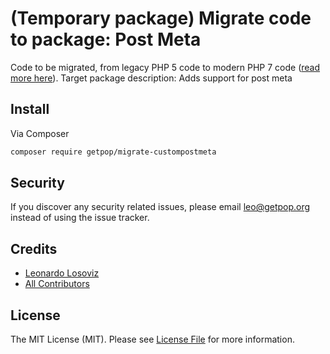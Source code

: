 # (Temporary package) Migrate code to package: Post Meta

Code to be migrated, from legacy PHP 5 code to modern PHP 7 code ([read more here](https://github.com/leoloso/PoP#codebase-migration)). Target package description:  Adds support for post meta

## Install

Via Composer

``` bash
composer require getpop/migrate-custompostmeta
```

## Security

If you discover any security related issues, please email leo@getpop.org instead of using the issue tracker.

## Credits

- [Leonardo Losoviz][link-author]
- [All Contributors][link-contributors]

## License

The MIT License (MIT). Please see [License File](LICENSE.md) for more information.

[ico-version]: https://img.shields.io/packagist/v/getpop/custompostmeta.svg?style=flat-square
[ico-license]: https://img.shields.io/badge/license-MIT-brightgreen.svg?style=flat-square
[ico-travis]: https://img.shields.io/travis/getpop/custompostmeta/master.svg?style=flat-square
[ico-scrutinizer]: https://img.shields.io/scrutinizer/coverage/g/getpop/custompostmeta.svg?style=flat-square
[ico-code-quality]: https://img.shields.io/scrutinizer/g/getpop/custompostmeta.svg?style=flat-square
[ico-downloads]: https://img.shields.io/packagist/dt/getpop/custompostmeta.svg?style=flat-square

[link-packagist]: https://packagist.org/packages/getpop/custompostmeta
[link-travis]: https://travis-ci.org/getpop/custompostmeta
[link-scrutinizer]: https://scrutinizer-ci.com/g/getpop/custompostmeta/code-structure
[link-code-quality]: https://scrutinizer-ci.com/g/getpop/custompostmeta
[link-downloads]: https://packagist.org/packages/getpop/custompostmeta
[link-author]: https://github.com/leoloso
[link-contributors]: ../../contributors
